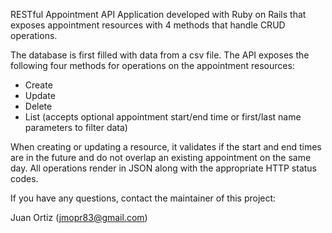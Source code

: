 RESTful Appointment API
Application developed with Ruby on Rails that exposes appointment resources with 4 methods that handle CRUD operations. 

The database is first filled with data from a csv file. The API exposes the following four methods for operations on the appointment resources:
- Create
- Update
- Delete
- List (accepts optional appointment start/end time or first/last name parameters to filter data)

When creating or updating a resource, it validates if the start and end times are in the future and do not overlap an existing
appointment on the same day. All operations render in JSON along with the appropriate HTTP status codes.

If you have any questions, contact the maintainer of this project:

Juan Ortiz (jmopr83@gmail.com)
